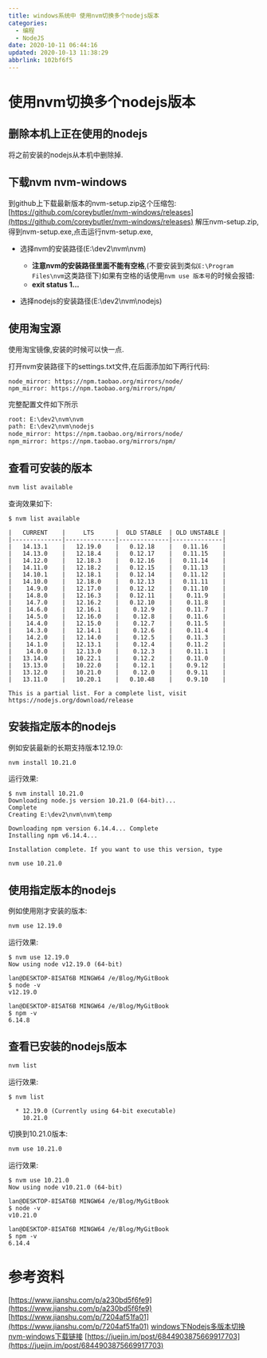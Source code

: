 ```yaml
---
title: windows系统中 使用nvm切换多个nodejs版本
categories: 
  - 编程
  - NodeJS
date: 2020-10-11 06:44:16
updated: 2020-10-13 11:38:29
abbrlink: 102bf6f5
---
```

# 使用nvm切换多个nodejs版本
## 删除本机上正在使用的nodejs
将之前安装的nodejs从本机中删除掉.
## 下载nvm nvm-windows
到github上下载最新版本的nvm-setup.zip这个压缩包:
[https://github.com/coreybutler/nvm-windows/releases](https://github.com/coreybutler/nvm-windows/releases)
解压nvm-setup.zip,得到nvm-setup.exe,点击运行nvm-setup.exe,
- 选择nvm的安装路径(E:\dev2\nvm\nvm)
  - **注意nvm的安装路径里面不能有空格**,(不要安装到类似`E:\Program Files\nvm`这类路径下)如果有空格的话使用`nvm use 版本号`的时候会报错:
  - **exit status 1...**

- 选择nodejs的安装路径(E:\dev2\nvm\nodejs)

## 使用淘宝源
使用淘宝镜像,安装的时候可以快一点.

打开nvm安装路径下的settings.txt文件,在后面添加如下两行代码:
```
node_mirror: https://npm.taobao.org/mirrors/node/
npm_mirror: https://npm.taobao.org/mirrors/npm/
```
完整配置文件如下所示
```txt E:\dev2\nvm\nvm\settings.txt
root: E:\dev2\nvm\nvm
path: E:\dev2\nvm\nodejs
node_mirror: https://npm.taobao.org/mirrors/node/
npm_mirror: https://npm.taobao.org/mirrors/npm/
```
## 查看可安装的版本
```bash
nvm list available
```
查询效果如下:
```
$ nvm list available

|   CURRENT    |     LTS      |  OLD STABLE  | OLD UNSTABLE |
|--------------|--------------|--------------|--------------|
|   14.13.1    |   12.19.0    |   0.12.18    |   0.11.16    |
|   14.13.0    |   12.18.4    |   0.12.17    |   0.11.15    |
|   14.12.0    |   12.18.3    |   0.12.16    |   0.11.14    |
|   14.11.0    |   12.18.2    |   0.12.15    |   0.11.13    |
|   14.10.1    |   12.18.1    |   0.12.14    |   0.11.12    |
|   14.10.0    |   12.18.0    |   0.12.13    |   0.11.11    |
|    14.9.0    |   12.17.0    |   0.12.12    |   0.11.10    |
|    14.8.0    |   12.16.3    |   0.12.11    |    0.11.9    |
|    14.7.0    |   12.16.2    |   0.12.10    |    0.11.8    |
|    14.6.0    |   12.16.1    |    0.12.9    |    0.11.7    |
|    14.5.0    |   12.16.0    |    0.12.8    |    0.11.6    |
|    14.4.0    |   12.15.0    |    0.12.7    |    0.11.5    |
|    14.3.0    |   12.14.1    |    0.12.6    |    0.11.4    |
|    14.2.0    |   12.14.0    |    0.12.5    |    0.11.3    |
|    14.1.0    |   12.13.1    |    0.12.4    |    0.11.2    |
|    14.0.0    |   12.13.0    |    0.12.3    |    0.11.1    |
|   13.14.0    |   10.22.1    |    0.12.2    |    0.11.0    |
|   13.13.0    |   10.22.0    |    0.12.1    |    0.9.12    |
|   13.12.0    |   10.21.0    |    0.12.0    |    0.9.11    |
|   13.11.0    |   10.20.1    |   0.10.48    |    0.9.10    |

This is a partial list. For a complete list, visit https://nodejs.org/download/release

```
## 安装指定版本的nodejs
例如安装最新的长期支持版本12.19.0:
```bash
nvm install 10.21.0
```
运行效果:
```
$ nvm install 10.21.0
Downloading node.js version 10.21.0 (64-bit)...
Complete
Creating E:\dev2\nvm\nvm\temp

Downloading npm version 6.14.4... Complete
Installing npm v6.14.4...

Installation complete. If you want to use this version, type

nvm use 10.21.0

```
## 使用指定版本的nodejs
例如使用刚才安装的版本:
```bash
nvm use 12.19.0
```
运行效果:
```
$ nvm use 12.19.0
Now using node v12.19.0 (64-bit)

lan@DESKTOP-8ISAT6B MINGW64 /e/Blog/MyGitBook
$ node -v
v12.19.0

lan@DESKTOP-8ISAT6B MINGW64 /e/Blog/MyGitBook
$ npm -v
6.14.8

```
## 查看已安装的nodejs版本
```bash
nvm list
```
运行效果:
```
$ nvm list

  * 12.19.0 (Currently using 64-bit executable)
    10.21.0

```
切换到10.21.0版本:
```bash
nvm use 10.21.0
```
运行效果:
```
$ nvm use 10.21.0
Now using node v10.21.0 (64-bit)

lan@DESKTOP-8ISAT6B MINGW64 /e/Blog/MyGitBook
$ node -v
v10.21.0

lan@DESKTOP-8ISAT6B MINGW64 /e/Blog/MyGitBook
$ npm -v
6.14.4

```
# 参考资料
[https://www.jianshu.com/p/a230bd5f6fe9](https://www.jianshu.com/p/a230bd5f6fe9)
[https://www.jianshu.com/p/7204af51fa01](https://www.jianshu.com/p/7204af51fa01)
[windows下Nodejs多版本切换](https://www.jianshu.com/p/62e44e1ace5f)
[nvm-windows下载链接](https://github.com/coreybutler/nvm-windows/releases)
[https://juejin.im/post/6844903875669917703](https://juejin.im/post/6844903875669917703)
